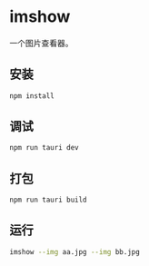# imshow

一个图片查看器。

## 安装

```bash
npm install
```

## 调试

```bash
npm run tauri dev
```

## 打包

```bash
npm run tauri build
```

## 运行

```bash
imshow --img aa.jpg --img bb.jpg
```